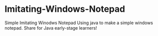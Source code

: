 # Imitating-Windows-Notepad
Simple Imitating Winodws Notepad
Using java to make a simple windows notepad.
Share for Java early-stage learners!
